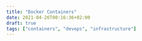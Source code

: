```yaml
---
title: "Docker Containers"
date: 2021-04-26T00:16:36+02:00
draft: true
tags: ["containers", "devops", "infrastructure"]
---
```


